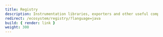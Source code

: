 ```yaml
---
title: Registry
description: Instrumentation libraries, exporters and other useful components for OpenTelemetry Java
redirect: /ecosystem/registry/?language=java
build: { render: link }
weight: 300
---
```


